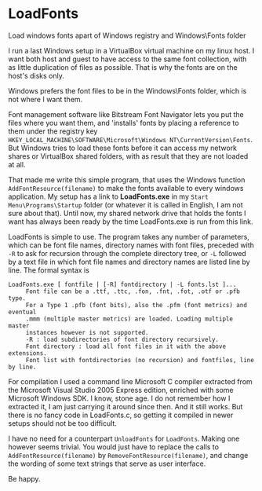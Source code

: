 # LoadFonts
Load windows fonts apart of Windows registry and Windows\Fonts folder

I run a last Windows setup in a VirtualBox virtual machine on my linux host. I want both host and guest to have access to the same font collection, with as little duplication of files as possible. That is why the fonts are on the host's disks only.

Windows prefers the font files to be in the Windows\Fonts folder, which is not where I want them.

Font management software like Bitstream Font Navigator lets you put the files where you want them, and 'installs' fonts by placing a reference to them under the registry key `HKEY_LOCAL_MACHINE\SOFTWARE\Microsoft\Windows NT\CurrentVersion\Fonts`. But Windows tries to load these fonts before it can access my network shares or VirtualBox shared folders, with as result that they are not loaded at all.

That made me write this simple program, that uses the Windows function `AddFontResource(filename)` to make the fonts available to every windows application. My setup has a link to **LoadFonts.exe** in my `Start Menu\Programs\Startup` folder (or whatever it is called in English, I am not sure about that). Until now, my shared network drive that holds the fonts I want has always been ready by the time LoadFonts.exe is run from this link.

LoadFonts is simple to use. The program takes any number of parameters, which can be font file names, directory names with font files, preceded with `-R` to ask for recursion through the complete directory tree, or `-L` followed by a text file in which font file names and directory names are listed line by line. The formal syntax is
```
LoadFonts.exe [ fontfile | [-R] fontdirectory | -L fonts.lst ]...
     Font file can be a .ttf, .ttc, .fon, .fnt, .fot, .otf or .pfb type.
     For a Type 1 .pfb (font bits), also the .pfm (font metrics) and eventual
     .mmm (multiple master metrics) are loaded. Loading multiple master
     instances however is not supported.
     -R : load subdirectories of font directory recursively.
     Font directory : load all font files in it with the above extensions.
     Font list with fontdirectories (no recursion) and fontfiles, line by line.
```

For compilation I used a command line Microsoft C compiler extracted from the Microsoft Visual Studio 2005 Express edition, enriched with some Microsoft Windows SDK. I know, stone age. I do not remember how I extracted it, I am just carrying it around since then. And it still works. But there is no fancy code in LoadFonts.c, so getting it compiled in newer setups should not be too difficult.

I have no need for a counterpart `UnloadFonts` for `LoadFonts`. Making one however seems trivial. You would just have to replace the calls to `AddFontResource(filename)` by `RemoveFontResource(filename)`, and change the wording of some text strings that serve as user interface.

Be happy.
